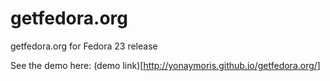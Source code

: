 # getfedora.org
getfedora.org for Fedora 23 release

See the demo here: (demo link)[http://yonaymoris.github.io/getfedora.org/]
